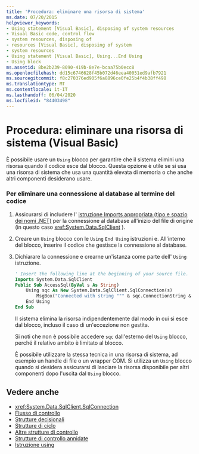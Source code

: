 ```yaml
---
title: 'Procedura: eliminare una risorsa di sistema'
ms.date: 07/20/2015
helpviewer_keywords:
- Using statement [Visual Basic], disposing of system resources
- Visual Basic code, control flow
- system resources, disposing of
- resources [Visual Basic], disposing of system
- system resources
- Using statement [Visual Basic], Using...End Using
- Using block
ms.assetid: 8be2b239-8090-419b-8e7e-bcaa75b0ecc8
ms.openlocfilehash: dd15c6746628f45b072d46eea40051ed9afb7921
ms.sourcegitcommit: f8c270376ed905f6a8896ce0fe25b4f4b38ff498
ms.translationtype: MT
ms.contentlocale: it-IT
ms.lasthandoff: 06/04/2020
ms.locfileid: "84403498"
---
```

# <a name="how-to-dispose-of-a-system-resource-visual-basic"></a>Procedura: eliminare una risorsa di sistema (Visual Basic)
È possibile usare un `Using` blocco per garantire che il sistema elimini una risorsa quando il codice esce dal blocco. Questa opzione è utile se si usa una risorsa di sistema che usa una quantità elevata di memoria o che anche altri componenti desiderano usare.  
  
### <a name="to-dispose-of-a-database-connection-when-your-code-is-finished-with-it"></a>Per eliminare una connessione al database al termine del codice  
  
1. Assicurarsi di includere l' [istruzione Imports appropriata (tipo e spazio dei nomi .NET)](../../../language-reference/statements/imports-statement-net-namespace-and-type.md) per la connessione al database all'inizio del file di origine (in questo caso <xref:System.Data.SqlClient> ).  
  
2. Creare un `Using` blocco con le `Using` `End Using` istruzioni e. All'interno del blocco, inserire il codice che gestisce la connessione al database.  
  
3. Dichiarare la connessione e crearne un'istanza come parte dell' `Using` istruzione.  
  
    ```vb  
    ' Insert the following line at the beginning of your source file.  
    Imports System.Data.SqlClient  
    Public Sub AccessSql(ByVal s As String)  
        Using sqc As New System.Data.SqlClient.SqlConnection(s)  
            MsgBox("Connected with string """ & sqc.ConnectionString & """")  
        End Using  
    End Sub  
    ```  
  
     Il sistema elimina la risorsa indipendentemente dal modo in cui si esce dal blocco, incluso il caso di un'eccezione non gestita.  
  
     Si noti che non è possibile accedere `sqc` dall'esterno del `Using` blocco, perché il relativo ambito è limitato al blocco.  
  
     È possibile utilizzare la stessa tecnica in una risorsa di sistema, ad esempio un handle di file o un wrapper COM. Si utilizza un `Using` blocco quando si desidera assicurarsi di lasciare la risorsa disponibile per altri componenti dopo l'uscita dal `Using` blocco.  
  
## <a name="see-also"></a>Vedere anche

- <xref:System.Data.SqlClient.SqlConnection>
- [Flusso di controllo](index.md)
- [Strutture decisionali](decision-structures.md)
- [Strutture di ciclo](loop-structures.md)
- [Altre strutture di controllo](other-control-structures.md)
- [Strutture di controllo annidate](nested-control-structures.md)
- [Istruzione using](../../../language-reference/statements/using-statement.md)
